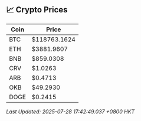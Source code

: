 ## 📈 Crypto Prices

| Coin | Price |
| ---- | ----- |
| BTC | $118763.1624 |
| ETH | $3881.9607 |
| BNB | $859.0308 |
| CRV | $1.0263 |
| ARB | $0.4713 |
| OKB | $49.2930 |
| DOGE | $0.2415 |

_Last Updated: 2025-07-28 17:42:49.037 +0800 HKT_